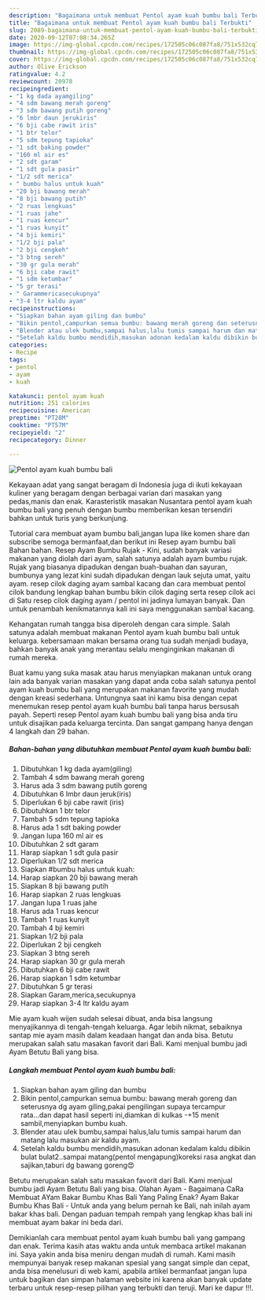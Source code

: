 ```yaml
---
description: "Bagaimana untuk membuat Pentol ayam kuah bumbu bali Terbukti"
title: "Bagaimana untuk membuat Pentol ayam kuah bumbu bali Terbukti"
slug: 2089-bagaimana-untuk-membuat-pentol-ayam-kuah-bumbu-bali-terbukti
date: 2020-09-12T07:08:34.265Z
image: https://img-global.cpcdn.com/recipes/172505c06c087fa8/751x532cq70/pentol-ayam-kuah-bumbu-bali-foto-resep-utama.jpg
thumbnail: https://img-global.cpcdn.com/recipes/172505c06c087fa8/751x532cq70/pentol-ayam-kuah-bumbu-bali-foto-resep-utama.jpg
cover: https://img-global.cpcdn.com/recipes/172505c06c087fa8/751x532cq70/pentol-ayam-kuah-bumbu-bali-foto-resep-utama.jpg
author: Olive Erickson
ratingvalue: 4.2
reviewcount: 20978
recipeingredient:
- "1 kg dada ayamgiling"
- "4 sdm bawang merah goreng"
- "3 sdm bawang putih goreng"
- "6 lmbr daun jerukiris"
- "6 bji cabe rawit iris"
- "1 btr telor"
- "5 sdm tepung tapioka"
- "1 sdt baking powder"
- "160 ml air es"
- "2 sdt garam"
- "1 sdt gula pasir"
- "1/2 sdt merica"
- " bumbu halus untuk kuah"
- "20 bji bawang merah"
- "8 bji bawang putih"
- "2 ruas lengkuas"
- "1 ruas jahe"
- "1 ruas kencur"
- "1 ruas kunyit"
- "4 bji kemiri"
- "1/2 bji pala"
- "2 bji cengkeh"
- "3 btng sereh"
- "30 gr gula merah"
- "6 bji cabe rawit"
- "1 sdm ketumbar"
- "5 gr terasi"
- " Garammericasecukupnya"
- "3-4 ltr kaldu ayam"
recipeinstructions:
- "Siapkan bahan ayam giling dan bumbu"
- "Bikin pentol,campurkan semua bumbu: bawang merah goreng dan seterusnya dg ayam giling,pakai pengilingan supaya tercampur rata...dan dapat hasil seperti ini,diamkan di kulkas -+15 menit sambil,menyiapkan bumbu kuah."
- "Blender atau ulek bumbu,sampai halus,lalu tumis sampai harum dan matang lalu masukan air kaldu ayam."
- "Setelah kaldu bumbu mendidih,masukan adonan kedalam kaldu dibikin bulat bulat2..sampai matang(pentol mengapung)koreksi rasa angkat dan sajikan,taburi dg bawang goreng😍"
categories:
- Recipe
tags:
- pentol
- ayam
- kuah

katakunci: pentol ayam kuah 
nutrition: 251 calories
recipecuisine: American
preptime: "PT28M"
cooktime: "PT57M"
recipeyield: "2"
recipecategory: Dinner

---
```



![Pentol ayam kuah bumbu bali](https://img-global.cpcdn.com/recipes/172505c06c087fa8/751x532cq70/pentol-ayam-kuah-bumbu-bali-foto-resep-utama.jpg)

Kekayaan adat yang sangat beragam di Indonesia juga di ikuti kekayaan kuliner yang beragam dengan berbagai varian dari masakan yang pedas,manis dan enak. Karasteristik masakan Nusantara pentol ayam kuah bumbu bali yang penuh dengan bumbu memberikan kesan tersendiri bahkan untuk turis yang berkunjung.


Tutorial cara membuat ayam bumbu bali,jangan lupa like komen share dan subscribe semoga bermanfaat,dan berikut ini Resep ayam bumbu bali Bahan bahan. Resep Ayam Bumbu Rujak - Kini, sudah banyak variasi makanan yang diolah dari ayam, salah satunya adalah ayam bumbu rujak. Rujak yang biasanya dipadukan dengan buah-buahan dan sayuran, bumbunya yang lezat kini sudah dipadukan dengan lauk sejuta umat, yaitu ayam. resep cilok daging ayam sambal kacang dan cara membuat pentol cilok bandung lengkap bahan bumbu bikin cilok daging serta resep cilok aci di Satu resep cilok daging ayam / pentol ini jadinya lumayan banyak. Dan untuk penambah kenikmatannya kali ini saya menggunakan sambal kacang.

Kehangatan rumah tangga bisa diperoleh dengan cara simple. Salah satunya adalah membuat makanan Pentol ayam kuah bumbu bali untuk keluarga. kebersamaan makan bersama orang tua sudah menjadi budaya, bahkan banyak anak yang merantau selalu menginginkan makanan di rumah mereka.

Buat kamu yang suka masak atau harus menyiapkan makanan untuk orang lain ada banyak varian masakan yang dapat anda coba salah satunya pentol ayam kuah bumbu bali yang merupakan makanan favorite yang mudah dengan kreasi sederhana. Untungnya saat ini kamu bisa dengan cepat menemukan resep pentol ayam kuah bumbu bali tanpa harus bersusah payah.
Seperti resep Pentol ayam kuah bumbu bali yang bisa anda tiru untuk disajikan pada keluarga tercinta. Dan sangat gampang hanya dengan 4 langkah dan 29 bahan.


<!--inarticleads1-->

##### Bahan-bahan yang dibutuhkan membuat Pentol ayam kuah bumbu bali:

1. Dibutuhkan 1 kg dada ayam(giling)
1. Tambah 4 sdm bawang merah goreng
1. Harus ada 3 sdm bawang putih goreng
1. Dibutuhkan 6 lmbr daun jeruk(iris)
1. Diperlukan 6 bji cabe rawit (iris)
1. Dibutuhkan 1 btr telor
1. Tambah 5 sdm tepung tapioka
1. Harus ada 1 sdt baking powder
1. Jangan lupa 160 ml air es
1. Dibutuhkan 2 sdt garam
1. Harap siapkan 1 sdt gula pasir
1. Diperlukan 1/2 sdt merica
1. Siapkan  #bumbu halus untuk kuah:
1. Harap siapkan 20 bji bawang merah
1. Siapkan 8 bji bawang putih
1. Harap siapkan 2 ruas lengkuas
1. Jangan lupa 1 ruas jahe
1. Harus ada 1 ruas kencur
1. Tambah 1 ruas kunyit
1. Tambah 4 bji kemiri
1. Siapkan 1/2 bji pala
1. Diperlukan 2 bji cengkeh
1. Siapkan 3 btng sereh
1. Harap siapkan 30 gr gula merah
1. Dibutuhkan 6 bji cabe rawit
1. Harap siapkan 1 sdm ketumbar
1. Dibutuhkan 5 gr terasi
1. Siapkan  Garam,merica,secukupnya
1. Harap siapkan 3-4 ltr kaldu ayam


Mie ayam kuah wijen sudah selesai dibuat, anda bisa langsung menyajikannya di tengah-tengah keluarga. Agar lebih nikmat, sebaiknya santap mie ayam masih dalam keadaan hangat dan anda bisa. Betutu merupakan salah satu masakan favorit dari Bali. Kami menjual bumbu jadi Ayam Betutu Bali yang bisa. 

<!--inarticleads2-->

##### Langkah membuat  Pentol ayam kuah bumbu bali:

1. Siapkan bahan ayam giling dan bumbu
1. Bikin pentol,campurkan semua bumbu: bawang merah goreng dan seterusnya dg ayam giling,pakai pengilingan supaya tercampur rata...dan dapat hasil seperti ini,diamkan di kulkas -+15 menit sambil,menyiapkan bumbu kuah.
1. Blender atau ulek bumbu,sampai halus,lalu tumis sampai harum dan matang lalu masukan air kaldu ayam.
1. Setelah kaldu bumbu mendidih,masukan adonan kedalam kaldu dibikin bulat bulat2..sampai matang(pentol mengapung)koreksi rasa angkat dan sajikan,taburi dg bawang goreng😍


Betutu merupakan salah satu masakan favorit dari Bali. Kami menjual bumbu jadi Ayam Betutu Bali yang bisa. Olahan Ayam - Bagaimana CaRa Membuat AYam Bakar Bumbu Khas Bali Yang Paling Enak? Ayam Bakar Bumbu Khas Bali - Untuk anda yang belum pernah ke Bali, nah inilah ayam bakar khas bali. Dengan paduan tempah rempah yang lengkap khas bali ini membuat ayam bakar ini beda dari. 

Demikianlah cara membuat pentol ayam kuah bumbu bali yang gampang dan enak. Terima kasih atas waktu anda untuk membaca artikel makanan ini. Saya yakin anda bisa meniru dengan mudah di rumah. Kami masih mempunyai banyak resep makanan spesial yang sangat simple dan cepat, anda bisa menelusuri di web kami, apabila artikel bermanfaat jangan lupa untuk bagikan dan simpan halaman website ini karena akan banyak update terbaru untuk resep-resep pilihan yang terbukti dan teruji. Mari ke dapur !!!. 

